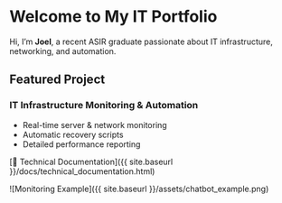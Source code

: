 # Welcome to My IT Portfolio

Hi, I’m **Joel**, a recent ASIR graduate passionate about IT infrastructure, networking, and automation.

## Featured Project
### IT Infrastructure Monitoring & Automation
- Real-time server & network monitoring
- Automatic recovery scripts
- Detailed performance reporting

[📄 Technical Documentation]({{ site.baseurl }}/docs/technical_documentation.html)

![Monitoring Example]({{ site.baseurl }}/assets/chatbot_example.png)
